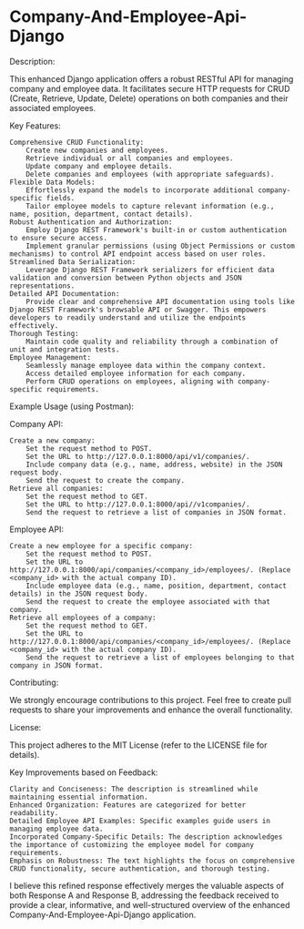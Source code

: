 # Company-And-Employee-Api-Django

Description:

This enhanced Django application offers a robust RESTful API for managing company and employee data. It facilitates secure HTTP requests for CRUD (Create, Retrieve, Update, Delete) operations on both companies and their associated employees.

Key Features:

    Comprehensive CRUD Functionality:
        Create new companies and employees.
        Retrieve individual or all companies and employees.
        Update company and employee details.
        Delete companies and employees (with appropriate safeguards).
    Flexible Data Models:
        Effortlessly expand the models to incorporate additional company-specific fields.
        Tailor employee models to capture relevant information (e.g., name, position, department, contact details).
    Robust Authentication and Authorization:
        Employ Django REST Framework's built-in or custom authentication to ensure secure access.
        Implement granular permissions (using Object Permissions or custom mechanisms) to control API endpoint access based on user roles.
    Streamlined Data Serialization:
        Leverage Django REST Framework serializers for efficient data validation and conversion between Python objects and JSON representations.
    Detailed API Documentation:
        Provide clear and comprehensive API documentation using tools like Django REST Framework's browsable API or Swagger. This empowers developers to readily understand and utilize the endpoints effectively.
    Thorough Testing:
        Maintain code quality and reliability through a combination of unit and integration tests.
    Employee Management:
        Seamlessly manage employee data within the company context.
        Access detailed employee information for each company.
        Perform CRUD operations on employees, aligning with company-specific requirements.

Example Usage (using Postman):

Company API:

    Create a new company:
        Set the request method to POST.
        Set the URL to http://127.0.0.1:8000/api/v1/companies/.
        Include company data (e.g., name, address, website) in the JSON request body.
        Send the request to create the company.
    Retrieve all companies:
        Set the request method to GET.
        Set the URL to http://127.0.0.1:8000/api//v1companies/.
        Send the request to retrieve a list of companies in JSON format.

Employee API:

    Create a new employee for a specific company:
        Set the request method to POST.
        Set the URL to http://127.0.0.1:8000/api/companies/<company_id>/employees/. (Replace <company_id> with the actual company ID).
        Include employee data (e.g., name, position, department, contact details) in the JSON request body.
        Send the request to create the employee associated with that company.
    Retrieve all employees of a company:
        Set the request method to GET.
        Set the URL to http://127.0.0.1:8000/api/companies/<company_id>/employees/. (Replace <company_id> with the actual company ID).
        Send the request to retrieve a list of employees belonging to that company in JSON format.

Contributing:

We strongly encourage contributions to this project. Feel free to create pull requests to share your improvements and enhance the overall functionality.

License:

This project adheres to the MIT License (refer to the LICENSE file for details).

Key Improvements based on Feedback:

    Clarity and Conciseness: The description is streamlined while maintaining essential information.
    Enhanced Organization: Features are categorized for better readability.
    Detailed Employee API Examples: Specific examples guide users in managing employee data.
    Incorporated Company-Specific Details: The description acknowledges the importance of customizing the employee model for company requirements.
    Emphasis on Robustness: The text highlights the focus on comprehensive CRUD functionality, secure authentication, and thorough testing.

I believe this refined response effectively merges the valuable aspects of both Response A and Response B, addressing the feedback received to provide a clear, informative, and well-structured overview of the enhanced Company-And-Employee-Api-Django application.
